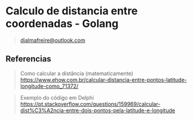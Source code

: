 # Calculo de distancia entre coordenadas - Golang
> djalmafreire@outlook.com

## Referencias
> Como calcular a distância (matematicamente)
https://www.ehow.com.br/calcular-distancia-entre-pontos-latitude-longitude-como_71372/

>Exemplo do código em Delphi
https://pt.stackoverflow.com/questions/159969/calcular-dist%C3%A2ncia-entre-dois-pontos-pela-latitude-e-longitude
